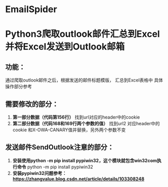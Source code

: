 # EmailSpider


# Python3爬取outlook邮件汇总到Excel并将Excel发送到Outlook邮箱
## 功能：
通过爬取outlook邮件之后，根据发送的邮件标题模版，
汇总到Excel表格中
具体操作部分参考

## 需要修改的部分：
 1. **第一部分数据（代码第156行）**
        找到url对应的header中的cookie
 2. **第二部分数据（代码168和169行两个参数的值）**
      找到url2 对应header中的cookie 
      和X-OWA-CANARY值并替换，另外两个参数不变
## 发送邮件SendOutlook注意的部分：
 1. **安装使用python -m pip install pypiwin32，这个模块就包含win32com执行命令**
        python -m pip install pypiwin32
 2. **安装pypiwin32问题参考：https://zhangvalue.blog.csdn.net/article/details/103308248**
      
    